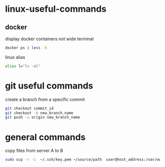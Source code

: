 # linux-useful-commands
## docker
display docker containers not wide terminal
```bash
docker ps | less -S
```
linux alias
```bash
alias l="ls -al"
```
# git useful commands
create a branch from a specific commit
```bash
git checkout commit_id
git checkout -b new_branch_name
git push -u origin new_branch_name
```
# general commands
copy files from server A to B
```bash
sudo scp -r -i  ~/.ssh/key.pem ~/source/path  user@host_address:/var/www/destination/path
```
